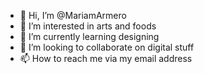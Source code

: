 - 👋 Hi, I’m @MariamArmero
- 👀 I’m interested in arts and foods
- 🌱 I’m currently learning designing
- 💞️ I’m looking to collaborate on digital stuff
- 📫 How to reach me via my email address

<!---
MariamArmero/MariamArmero is a ✨ special ✨ repository because its `README.md` (this file) appears on your GitHub profile.
You can click the Preview link to take a look at your changes.
--->
